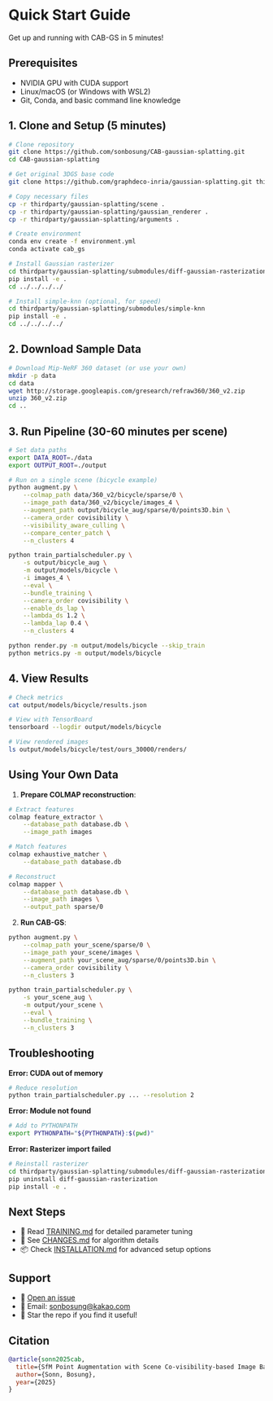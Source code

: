 # Quick Start Guide

Get up and running with CAB-GS in 5 minutes!

## Prerequisites

- NVIDIA GPU with CUDA support
- Linux/macOS (or Windows with WSL2)
- Git, Conda, and basic command line knowledge

## 1. Clone and Setup (5 minutes)

```bash
# Clone repository
git clone https://github.com/sonbosung/CAB-gaussian-splatting.git
cd CAB-gaussian-splatting

# Get original 3DGS base code
git clone https://github.com/graphdeco-inria/gaussian-splatting.git thirdparty/gaussian-splatting

# Copy necessary files
cp -r thirdparty/gaussian-splatting/scene .
cp -r thirdparty/gaussian-splatting/gaussian_renderer .
cp -r thirdparty/gaussian-splatting/arguments .

# Create environment
conda env create -f environment.yml
conda activate cab_gs

# Install Gaussian rasterizer
cd thirdparty/gaussian-splatting/submodules/diff-gaussian-rasterization
pip install -e .
cd ../../../../

# Install simple-knn (optional, for speed)
cd thirdparty/gaussian-splatting/submodules/simple-knn
pip install -e .
cd ../../../../
```

## 2. Download Sample Data

```bash
# Download Mip-NeRF 360 dataset (or use your own)
mkdir -p data
cd data
wget http://storage.googleapis.com/gresearch/refraw360/360_v2.zip
unzip 360_v2.zip
cd ..
```

## 3. Run Pipeline (30-60 minutes per scene)

```bash
# Set data paths
export DATA_ROOT=./data
export OUTPUT_ROOT=./output

# Run on a single scene (bicycle example)
python augment.py \
    --colmap_path data/360_v2/bicycle/sparse/0 \
    --image_path data/360_v2/bicycle/images_4 \
    --augment_path output/bicycle_aug/sparse/0/points3D.bin \
    --camera_order covisibility \
    --visibility_aware_culling \
    --compare_center_patch \
    --n_clusters 4

python train_partialscheduler.py \
    -s output/bicycle_aug \
    -m output/models/bicycle \
    -i images_4 \
    --eval \
    --bundle_training \
    --camera_order covisibility \
    --enable_ds_lap \
    --lambda_ds 1.2 \
    --lambda_lap 0.4 \
    --n_clusters 4

python render.py -m output/models/bicycle --skip_train
python metrics.py -m output/models/bicycle
```

## 4. View Results

```bash
# Check metrics
cat output/models/bicycle/results.json

# View with TensorBoard
tensorboard --logdir output/models/bicycle

# View rendered images
ls output/models/bicycle/test/ours_30000/renders/
```

## Using Your Own Data

1. **Prepare COLMAP reconstruction**:
```bash
# Extract features
colmap feature_extractor \
    --database_path database.db \
    --image_path images

# Match features
colmap exhaustive_matcher \
    --database_path database.db

# Reconstruct
colmap mapper \
    --database_path database.db \
    --image_path images \
    --output_path sparse/0
```

2. **Run CAB-GS**:
```bash
python augment.py \
    --colmap_path your_scene/sparse/0 \
    --image_path your_scene/images \
    --augment_path your_scene_aug/sparse/0/points3D.bin \
    --camera_order covisibility \
    --n_clusters 3

python train_partialscheduler.py \
    -s your_scene_aug \
    -m output/your_scene \
    --eval \
    --bundle_training \
    --n_clusters 3
```

## Troubleshooting

**Error: CUDA out of memory**
```bash
# Reduce resolution
python train_partialscheduler.py ... --resolution 2
```

**Error: Module not found**
```bash
# Add to PYTHONPATH
export PYTHONPATH="${PYTHONPATH}:$(pwd)"
```

**Error: Rasterizer import failed**
```bash
# Reinstall rasterizer
cd thirdparty/gaussian-splatting/submodules/diff-gaussian-rasterization
pip uninstall diff-gaussian-rasterization
pip install -e .
```

## Next Steps

- 📖 Read [TRAINING.md](docs/TRAINING.md) for detailed parameter tuning
- 🔬 See [CHANGES.md](CHANGES.md) for algorithm details
- 📦 Check [INSTALLATION.md](INSTALLATION.md) for advanced setup options

## Support

- 📝 [Open an issue](https://github.com/sonbosung/CAB-gaussian-splatting/issues)
- 📧 Email: sonbosung@kakao.com
- 🌟 Star the repo if you find it useful!

## Citation

```bibtex
@article{sonn2025cab,
  title={SfM Point Augmentation with Scene Co-visibility-based Image Batching for Sharper 3D Gaussian Splatting},
  author={Sonn, Bosung},
  year={2025}
}
```
